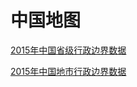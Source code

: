 # 中国地图

[2015年中国省级行政边界数据](http://www.resdc.cn/data.aspx?DATAID=200)

[2015年中国地市行政边界数据](http://www.resdc.cn/data.aspx?DATAID=201)
